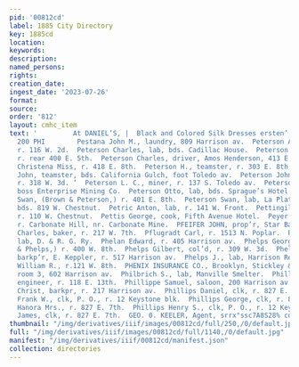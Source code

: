 ```yaml
---
pid: '00812cd'
label: 1885 City Directory
key: 1885cd
location: 
keywords: 
description: 
named_persons: 
rights: 
creation_date: 
ingest_date: '2023-07-26'
format: 
source: 
order: '812'
layout: cmhc_item
text: '         At DANIEL’S, |  Black and Colored Silk Dresses ersten’ suite  PES
  200 PHI        Pestana John M., laundry, 809 Harrison av.  Peterson Annie Miss,
  r. 116 W. 2d.  Peterson Charles, lab, bds. Cadillac House.  Peterson Charles, miner,
  r. rear 400 E. 5th.  Peterson Charles, driver, Amos Henderson, 413 E. 5th.  Peterson
  Christena Miss, r. 418 E. 8th.  Peterson H., teamster, r. 303 E. 8th. ;  Peterson
  John, teamster, bds. California Gulch, foot Toledo av.  Peterson John M., miner,
  r. 318 W. 3d. ‘  Peterson L. C., miner, r. 137 S. Toledo av.  Peterson N. G., shift
  boss Enterprise Mining Co.  Peterson Otto, lab, bds. Sprague’s Hotel.  Peterson
  Swan, (Brown & Peterson,) r. 401 E. 8th.  Peterson Swan, lab, La Plata Smelter,
  bds. 819 W. Chestnut.  Petric Anton, lab, r. 141 W. Front.  Pettingill N. F., musician,
  r. 110 W. Chestnut.  Pettis George, cook, Fifth Avenue Hotel.  Peyer Peter P., miner,
  r. Carbonate Hill, nr. Carbonate Mine.  PFEIFER JOHN, prop’r, Star Bakery, 107 Oak.  Pfeiffer
  Charles, baker, r. 217 W. 7th.  Pflugradt Carl, r. 1513 N. Poplar.  Phelan C. E.,
  lab, D. & R. G. Ry.  Phelan Edward, r. 405 Harrison av.  Phelps George S., (Maxwell
  & Phelps,) r. 400 W. 8th.  Phelps Gilbert, col’d, r. 309 W. 3d.  Phelps James M.,
  barkp’r, E. Keppler, r. 517 Harrison av.  Phelps J., lab, Harrison Red. Wks.,  Phelps
  William R., r.121 W. 8th.  PHENIX INSURANCE CO., Brooklyn, Stickley & Shaw, agts.,
  room 3, 602 Harrison av.  Philbrich S., lab, Manville Smelter.  Philliber Albert,
  engineer, r. 118 E. 13th.  Phillippe Samuel, saloon, 200 Harrison av.  Phillips
  Christ, barkpr, r. 217 Harrison av.  Phillips Daniel, clk, r. 827 E. 7th.  Phillips
  Frank W., clk, P. O., r. 12 Keystone blk.  Phillips George, clk, r. 827 E. 7th.  Phillips
  Hanora Mrs., r. 827 E. 7th.  Phillips Henry S., clk, P. O., r. 12 Keystone blk.  Phillips
  James, clk, r. 827 E. 7th.  GEO. 0. KEELER, Agent, srrx"ssc7A8S28% co.    '
thumbnail: "/img/derivatives/iiif/images/00812cd/full/250,/0/default.jpg"
full: "/img/derivatives/iiif/images/00812cd/full/1140,/0/default.jpg"
manifest: "/img/derivatives/iiif/00812cd/manifest.json"
collection: directories
---
```

